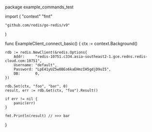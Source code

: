 package example_commands_test

import (
	"context"
	"fmt"

	"github.com/redis/go-redis/v9"
)

func ExampleClient_connect_basic() {
	ctx := context.Background()

	rdb := redis.NewClient(&redis.Options{
		Addr:     "redis-10751.c334.asia-southeast2-1.gce.redns.redis-cloud.com:10751",
		Username: "default",
		Password: "LpE41yUZ5w0BEo6kaEHmzIH5gdjD9uI5",
		DB:       0,
	})

	rdb.Set(ctx, "foo", "bar", 0)
	result, err := rdb.Get(ctx, "foo").Result()

	if err != nil {
		panic(err)
	}

	fmt.Println(result) // >>> bar

}

